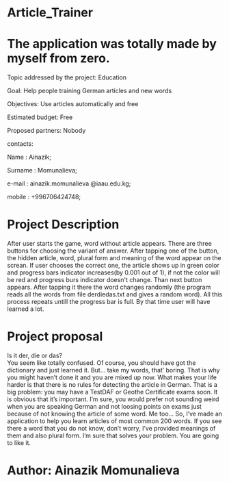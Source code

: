 # Article_Trainer
# The application was totally made by myself from zero.

Topic addressed by the project: Education

Goal: Help people training German articles and new words

Objectives: Use articles automatically and free

Estimated budget: Free

Proposed partners: Nobody


contacts: 

Name     : Ainazik;

Surname  : Momunalieva;

e-mail   : ainazik.momunalieva @iaau.edu.kg;

mobile   : +996706424748;



# Project Description
After user starts the game, word without article appears. There are three buttons for choosing the variant of answer. After  tapping one of the button, the hidden article, word, plural form and meaning of the word appear on the screan. If user chooses the correct one, the article shows up in green color and progress bars indicator increases(by 0.001 out of 1), if not the color will be red and progress burs indicator doesn't change. Than next button appears. After tapping it there the word changes randomly (the program reads all the words from file derdiedas.txt and gives a random word). All this process repeats untill the progress bar is full. By that time user will have learned a lot.

# Project proposal
 Is it der, die or das?   
 You seem like totally confused. Of course, you should have got the dictionary and just learned it. But… take my words, that’ boring. That is why you might  haven’t done  it and you are mixed up now. What makes your life harder is that there is no rules for detecting the article in German. That is a big problem: you may have a TestDAF or Geothe Certificate exams soon. It is obvious that it’s  important.  I’m sure, you would prefer not sounding weird when you are speaking German and not loosing points on exams just because of not knowing the article of some word. Me too… So, I’ve made an application to help you learn articles of most common 200 words. If you see there a word that you do not know, don’t worry, I’ve provided meanings of them and also plural form. I’m sure that solves your problem. You are going to like it.
 

# Author: Ainazik Momunalieva
 
